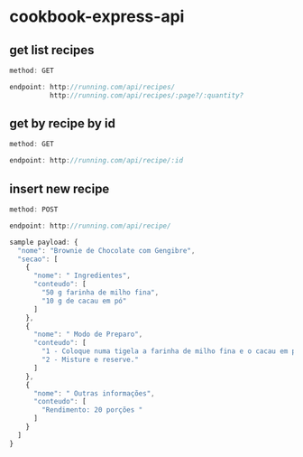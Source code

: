 # cookbook-express-api

## get list recipes

```javascript
method: GET

endpoint: http://running.com/api/recipes/
          http://running.com/api/recipes/:page?/:quantity?
```


## get by recipe by id

```javascript
method: GET

endpoint: http://running.com/api/recipe/:id
```


## insert new recipe

```javascript
method: POST

endpoint: http://running.com/api/recipe/

sample payload: {
  "nome": "Brownie de Chocolate com Gengibre",
  "secao": [
    {
      "nome": " Ingredientes",
      "conteudo": [
        "50 g farinha de milho fina",
        "10 g de cacau em pó"
      ]
    },
    {
      "nome": " Modo de Preparo",
      "conteudo": [
        "1 - Coloque numa tigela a farinha de milho fina e o cacau em pó.",
        "2 - Misture e reserve."
      ]
    },
    {
      "nome": " Outras informações",
      "conteudo": [
        "Rendimento: 20 porções "
      ]
    }
  ]
}
```
